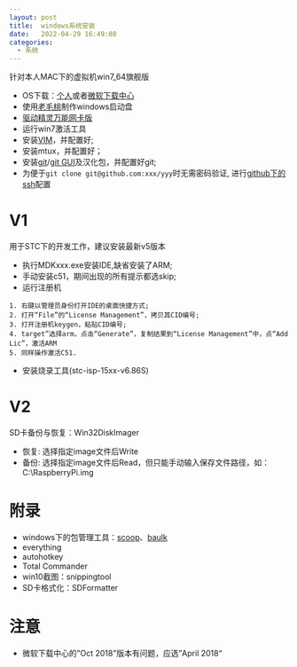 ```yaml
---
layout: post
title:  windows系统安装
date:   2022-04-29 16:49:08
categories:
  - 系统
---
```


针对本人MAC下的虚拟机win7_64旗舰版
<!-- More -->

* OS下载：[个人](https://msdn.itellyou.cn/)或者[微软下载中心](https://www.microsoft.com/zh-cn/software-download)
* 使用[老毛桃](https://www.laomaotao.net/)制作windows启动盘
* [驱动精灵万能网卡版](http://www.drivergenius.com/)
* 运行win7激活工具
* 安装[VIM](https://www.vim.org/download.php#pc)，并配置好;
* 安装mtux，并配置好；
* 安装[git](https://git-scm.com/download/win)/[git GUI](https://tortoisegit.org/download/)及汉化包，并配置好git;
* 为便于`git clone git@github.com:xxx/yyy`时无需密码验证, 进行[github下的ssh](https://www.jianshu.com/p/9317a927e844)配置

# V1
用于STC下的开发工作，建议安装最新v5版本
* 执行MDKxxx.exe安装IDE,缺省安装了ARM;
* 手动安装c51，期间出现的所有提示都选skip;
* 运行注册机
```shell
1. 右键以管理员身份打开IDE的桌面快捷方式;
2. 打开“File”的“License Management”，拷贝其CID编号;
3. 打开注册机keygen，粘贴CID编号;
4. target”选择arm，点击“Generate”，复制结果到“License Management”中，点“Add Lic”，激活ARM
5. 同样操作激活C51.
```

* 安装烧录工具(stc-isp-15xx-v6.86S)

# V2
SD卡备份与恢复：Win32DiskImager
* 恢复: 选择指定image文件后Write
* 备份: 选择指定image文件后Read，但只能手动输入保存文件路径，如：C:\RaspberryPi.img

# 附录
* windows下的包管理工具：[scoop](https://sspai.com/post/52496)、[baulk](https://github.com/baulk/baulk)
* everything
* autohotkey
* Total Commander
* win10截图：snippingtool
* SD卡格式化：SDFormatter

# 注意
* 微软下载中心的”Oct 2018"版本有问题，应选”April 2018“
